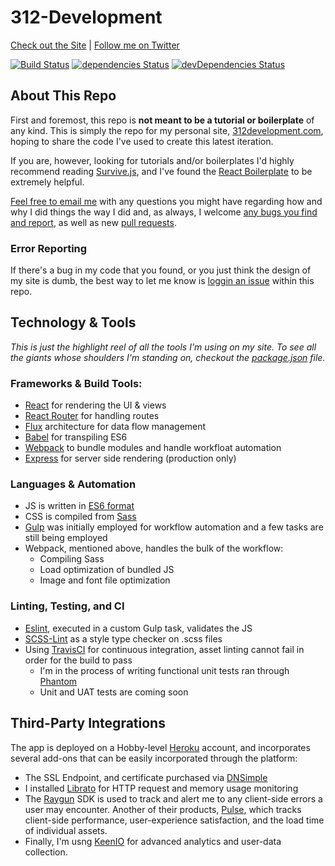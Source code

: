 # 312-Development

[Check out the Site](https://312development.com/) | [Follow me on Twitter](https://twitter.com/erikkylenielsen/)

[![Build Status](https://travis-ci.org/nielse63/312-Development.svg?branch=master)](https://travis-ci.org/nielse63/312-Development)
[![dependencies Status](https://david-dm.org/nielse63/312-Development/status.svg)](https://david-dm.org/nielse63/312-Development)
[![devDependencies Status](https://david-dm.org/nielse63/312-Development/dev-status.svg)](https://david-dm.org/nielse63/312-Development?type=dev)

## About This Repo

First and foremost, this repo is **not meant to be a tutorial or boilerplate** of any kind. This is simply the repo for my personal site, [312development.com](https://312development.com/), hoping to share the code I've used to create this latest iteration.

If you are, however, looking for tutorials and/or boilerplates I'd highly recommend reading [Survive.js](http://survivejs.com/), and I've found the [React Boilerplate](http://reactboilerplate.com/) to be extremely helpful.

<a href="mailto:erik@312development.com">Feel free to email me</a> with any questions you might have regarding how and why I did things the way I did and, as always, I welcome [any bugs you find and report](https://github.com/nielse63/312-Development/issues/new), as well as new [pull requests](https://github.com/nielse63/312-Development/compare).

### Error Reporting

If there's a bug in my code that you found, or you just think the design of my site is dumb, the best way to let me know is [loggin an issue](https://github.com/nielse63/312-Development/issues/new) within this repo.

## Technology & Tools

*This is just the highlight reel of all the tools I'm using on my site. To see all the giants whose shoulders I'm standing on, checkout the [package.json](https://github.com/nielse63/312-Development/blob/master/package.json) file.*
### Frameworks & Build Tools:
* [React](https://facebook.github.io/react/) for rendering the UI & views
* [React Router](https://github.com/reactjs/react-router/) for handling routes
* [Flux](https://code.facebook.com/projects/1572329279676947/flux/) architecture for data flow management
* [Babel](http://babeljs.io/) for transpiling ES6
* [Webpack](http://webpack.github.io/) to bundle modules and handle workfloat automation
* [Express](http://expressjs.com/) for server side rendering (production only)

### Languages & Automation
* JS is written in [ES6 format](http://es6-features.org/#Constants)
* CSS is compiled from [Sass](http://sass-lang.com/)
* [Gulp](http://gulpjs.com/) was initially employed for workflow automation and a few tasks are still being employed
* Webpack, mentioned above, handles the bulk of the workflow:
	* Compiling Sass
	* Load optimization of bundled JS
	* Image and font file optimization

### Linting, Testing, and CI
* [Eslint](http://eslint.org/), executed in a custom Gulp task, validates the JS
* [SCSS-Lint](https://github.com/brigade/scss-lint) as a style type checker on .scss files
* Using [TravisCI](https://travis-ci.org/) for continuous integration, asset linting cannot fail in order for the build to pass
	* I'm in the process of writing functional unit tests ran through [Phantom](http://phantomjs.org/)
	* Unit and UAT tests are coming soon

## Third-Party Integrations

The app is deployed on a Hobby-level [Heroku](https://heroku.com/) account, and incorporates several add-ons that can be easily incorporated through the platform:

* The SSL Endpoint, and certificate purchased via [DNSimple](https://dnsimple.com/)
* I installed [Librato](https://www.librato.com/) for HTTP request and memory usage monitoring
* The [Raygun](https://raygun.com/) SDK is used to track and alert me to any client-side errors a user may encounter. Another of their products, [Pulse](https://raygun.com/products/real-user-monitoring), which tracks client-side performance, user-experience satisfaction, and the load time of individual assets.
* Finally, I'm usng [KeenIO](https://keen.io/) for advanced analytics and user-data collection.